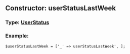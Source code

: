 ## Constructor: userStatusLastWeek  



### Type: [UserStatus](../types/UserStatus.md)

### Example:


```
$userStatusLastWeek = ['_' => userStatusLastWeek', ];
```